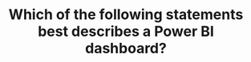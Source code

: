 ---
title: "Which of the following statements best describes a Power BI dashboard?"
type: "question"
layout: "single"
answers:
    - id: answer1
      title: "A collection of data that Power BI uses to create its visualizations."
      explain: "This describes a dataset, not a dashboard."

    - id: answer2
      title: "A visual representation of data, like a chart, a color-coded map, or other interesting things you can create to represent your data visually."
      explain: "This describes a visualization, not a dashboard."

    - id: answer3
      title: "A collection of visualizations that appear together on one or more pages."
      explain: "This describes a report, not a dashboard."

    - id: answer4
      title: "A single page with a collection of visualizations from multiple reports."
      correct: true
---